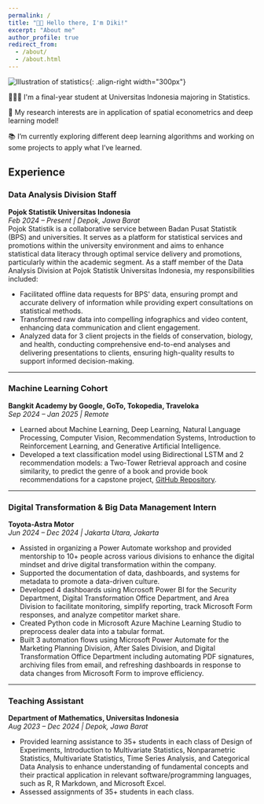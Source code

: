 ```yaml
---
permalink: /
title: "👋🏼 Hello there, I'm Diki!"
excerpt: "About me"
author_profile: true
redirect_from: 
  - /about/
  - /about.html
---
```


![Illustration of statistics](https://encrypted-tbn0.gstatic.com/images?q=tbn:ANd9GcRe2pr-HwfdlE_YWgrI47Rt244myS9jqIQi2MmWWEvR2g&s){: .align-right width="300px"}

👨🏻‍💻 I'm a final-year student at Universitas Indonesia majoring in Statistics.

🔬 My research interests are in application of spatial econometrics and deep learning model!

📚 I’m currently exploring different deep learning algorithms and working on some projects to apply what I’ve learned. 

## Experience

### Data Analysis Division Staff
**Pojok Statistik Universitas Indonesia**  
*Feb 2024 – Present | Depok, Jawa Barat*  
Pojok Statistik is a collaborative service between Badan Pusat Statistik (BPS) and universities. It serves as a platform for statistical services and promotions within the university environment and aims to enhance statistical data literacy through optimal service delivery and promotions, particularly within the academic segment. As a staff member of the Data Analysis Division at Pojok Statistik Universitas Indonesia, my responsibilities included:  
- Facilitated offline data requests for BPS' data, ensuring prompt and accurate delivery of information while providing expert consultations on statistical methods.  
- Transformed raw data into compelling infographics and video content, enhancing data communication and client engagement.  
- Analyzed data for 3 client projects in the fields of conservation, biology, and health, conducting comprehensive end-to-end analyses and delivering presentations to clients, ensuring high-quality results to support informed decision-making.

---

### Machine Learning Cohort 
**Bangkit Academy by Google, GoTo, Tokopedia, Traveloka**  
*Sep 2024 – Jan 2025 | Remote*  
- Learned about Machine Learning, Deep Learning, Natural Language Processing, Computer Vision, Recommendation Systems, Introduction to 
Reinforcement Learning, and Generative Artificial Intelligence.
- Developed a text classification model using Bidirectional LSTM and 2 recommendation models: a Two-Tower Retrieval approach and cosine 
similarity, to predict the genre of a book and provide book recommendations for a capstone project, [GitHub Repository](https://github.com/Literify/ML).

---

### Digital Transformation & Big Data Management Intern
**Toyota-Astra Motor**  
*Jun 2024 – Dec 2024 | Jakarta Utara, Jakarta*  
-  Assisted in organizing a Power Automate workshop and provided mentorship to 10+ people across various divisions to enhance the digital mindset and drive digital transformation within the company.
- Supported the documentation of data, dashboards, and systems for metadata to promote a data-driven culture.
- Developed 4 dashboards using Microsoft Power BI for the Security Department, Digital Transformation Office Department, and Area Division to facilitate monitoring, simplify reporting, track Microsoft Form responses, and analyze competitor market share.
- Created Python code in Microsoft Azure Machine Learning Studio to preprocess dealer data into a tabular format.
- Built 3 automation flows using Microsoft Power Automate for the Marketing Planning Division, After Sales Division, and Digital Transformation Office Department including automating PDF signatures, archiving files from email, and refreshing dashboards in response to data changes from Microsoft Form to improve efficiency. 

---

### Teaching Assistant  
**Department of Mathematics, Universitas Indonesia**  
*Aug 2023 – Dec 2024 | Depok, Jawa Barat*  
- Provided learning assistance to 35+ students in each class of Design of Experiments, Introduction to Multivariate Statistics, Nonparametric Statistics, Multivariate Statistics, Time Series Analysis, and Categorical Data Analysis to enhance understanding of fundamental concepts and their practical application in relevant software/programming languages, such as R, R Markdown, and Microsoft Excel.  
- Assessed assignments of 35+ students in each class.  
